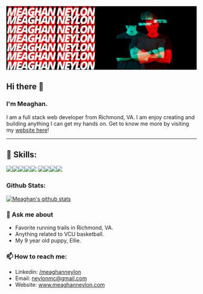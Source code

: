 <img src = "images/bannerlogo.png">

## Hi there 👋

### I'm Meaghan.

I am a full stack web developer from Richmond, VA. I am enjoy creating and building anything I can get my hands on. Get to know me more by visiting my <a href= "www.meaghanneylon.com">website here</a>!

---

## 💼 Skills:

![](https://img.shields.io/badge/Code-React-informational?style=flat&logo=react&logoColor=white&color=red)![](https://img.shields.io/badge/Code-JavaScript-informational?style=flat&logo=JavaScript&logoColor=white&color=red)![](https://img.shields.io/badge/Database-MongoDB-informational?style=flat&logo=MongoDB&logoColor=white&color=red)![](https://img.shields.io/badge/Database-MySQL-informational?style=flat&logo=MySQL&logoColor=white&color=red)![](https://img.shields.io/badge/Style-CSS-informational?style=flat&logo=css3&logoColor=white&color=red)
![](https://img.shields.io/badge/Code-HTML-informational?style=flat&logo=html5&logoColor=white&color=red)![](https://img.shields.io/badge/Style-Bootstrap-informational?style=flat&logo=bootstrap&logoColor=white&color=red)![](https://img.shields.io/badge/Code-Express-informational?style=flat&logo=express&logoColor=white&color=red)![](https://img.shields.io/badge/Code-Node.js-informational?style=flat&logo=node.js&logoColor=white&color=red)

### Github Stats:

[![Meaghan's github stats](https://github-readme-stats.vercel.app/api?username=neylonmc)](https://github.com/neylonmc/github-readme-stats)

###

### 💬 Ask me about

- Favorite running trails in Richmond, VA.
- Anything related to VCU basketball.
- My 9 year old puppy, Ellie.

### 📫 How to reach me:

- Linkedin: <a href= "https://www.linkedin.com/in/meaghan-neylon-844b031b4/">/meaghanneylon</a>
- Email: neylonmc@gmail.com
- Website: <a href= "www.meaghanneylon.com">www.meaghanneylon.com</a>

